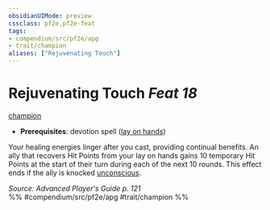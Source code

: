 ```yaml
---
obsidianUIMode: preview
cssclass: pf2e,pf2e-feat
tags:
- compendium/src/pf2e/apg
- trait/champion
aliases: ["Rejuvenating Touch"]
---
```

# Rejuvenating Touch  *Feat 18*  
[champion](rules/traits/champion.md)  

- **Prerequisites**: devotion spell ([lay on hands](compendium/spells/lay-on-hands.md))

Your healing energies linger after you cast, providing continual benefits. An ally that recovers Hit Points from your lay on hands gains 10 temporary Hit Points at the start of their turn during each of the next 10 rounds. This effect ends if the ally is knocked [unconscious](rules/conditions.md#Unconscious).

*Source: Advanced Player's Guide p. 121*  
%% #compendium/src/pf2e/apg #trait/champion %%